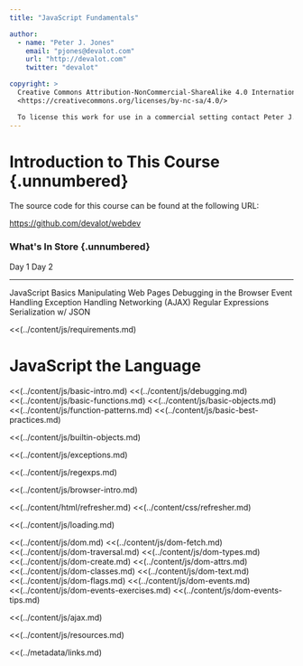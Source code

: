 ```yaml
---
title: "JavaScript Fundamentals"

author:
  - name: "Peter J. Jones"
    email: "pjones@devalot.com"
    url: "http://devalot.com"
    twitter: "devalot"

copyright: >
  Creative Commons Attribution-NonCommercial-ShareAlike 4.0 International Public License:
  <https://creativecommons.org/licenses/by-nc-sa/4.0/>

  To license this work for use in a commercial setting contact Peter J. Jones.
---
```


# Introduction to This Course {.unnumbered}

The source code for this course can be found at the following URL:

<https://github.com/devalot/webdev>

### What's In Store  {.unnumbered}

  Day 1                        Day 2
  --------------               --------------
  JavaScript Basics            Manipulating Web Pages
  Debugging in the Browser     Event Handling
  Exception Handling           Networking (AJAX)
  Regular Expressions          Serialization w/ JSON

<<(../content/js/requirements.md)

# JavaScript the Language

<<(../content/js/basic-intro.md)
<<(../content/js/debugging.md)
<<(../content/js/basic-functions.md)
<<(../content/js/basic-objects.md)
<<(../content/js/function-patterns.md)
<<(../content/js/basic-best-practices.md)


<<(../content/js/builtin-objects.md)

<<(../content/js/exceptions.md)

<<(../content/js/regexps.md)

<<(../content/js/browser-intro.md)

<<(../content/html/refresher.md)
<<(../content/css/refresher.md)

<<(../content/js/loading.md)

<<(../content/js/dom.md)
<<(../content/js/dom-fetch.md)
<<(../content/js/dom-traversal.md)
<<(../content/js/dom-types.md)
<<(../content/js/dom-create.md)
<<(../content/js/dom-attrs.md)
<<(../content/js/dom-classes.md)
<<(../content/js/dom-text.md)
<<(../content/js/dom-flags.md)
<<(../content/js/dom-events.md)
<<(../content/js/dom-events-exercises.md)
<<(../content/js/dom-events-tips.md)

<<(../content/js/ajax.md)

<<(../content/js/resources.md)


<<(../metadata/links.md)
